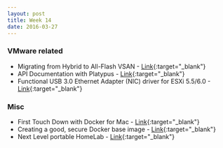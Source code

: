 ```yaml
---
layout: post
title: Week 14
date: 2016-03-27
---
```


### VMware related

* Migrating from Hybrid to All-Flash VSAN -
  [Link](http://vmwa.re/1u5){:target="_blank"}
* API Documentation with Platypus -
  [Link](http://cloudmaniac.net/platypus-api/){:target="_blank"}
* Functional USB 3.0 Ethernet Adapter (NIC) driver for ESXi 5.5/6.0 -
  [Link](http://ift.tt/1ojSKz0){:target="_blank"}


### Misc

* First Touch Down with Docker for Mac -
  [Link](http://blog.hypriot.com/post/first-touch-down-with-docker-for-mac/){:target="_blank"}
* Creating a good, secure Docker base image -
  [Link](http://heiber.im/post/creating-a-solid-docker-base-image/){:target="_blank"}
* Next Level portable HomeLab -
  [Link](http://blog.infrageeks.com/blog/2016/3/29/my-new-mobile-lab.html){:target="_blank"}
